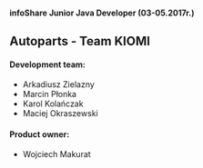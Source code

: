#### infoShare Junior Java Developer (03-05.2017r.)

## Autoparts - Team KIOMI

#### Development team:
* Arkadiusz Zielazny
* Marcin Płonka
* Karol Kolańczak
* Maciej Okraszewski

#### Product owner:
* Wojciech Makurat
